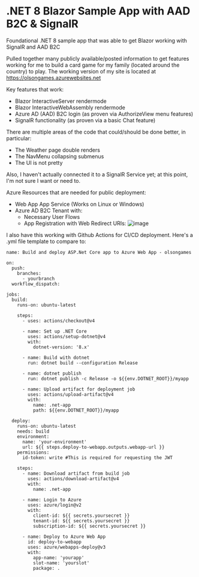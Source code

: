 # .NET 8 Blazor Sample App with AAD B2C & SignalR
Foundational .NET 8 sample app that was able to get Blazor working with SignalR and AAD B2C

Pulled together many publicly available/posted information to get features working for me to build a card game for my family (located around the country) to play. The working version of my site is located at https://olsongames.azurewebsites.net

Key features that work:
 - Blazor InteractiveServer rendermode
 - Blazor InteractiveWebAssembly rendermode
 - Azure AD (AAD) B2C login (as proven via AuthorizeView menu features)
 - SignalR functionality (as proven via a basic Chat feature) 

There are multiple areas of the code that could/should be done better, in particular:
 - The Weather page double renders
 - The NavMenu collapsing submenus
 - The UI is not pretty

Also, I haven't actually connected it to a SignalR Service yet; at this point, I'm not sure I want or need to.

Azure Resources that are needed for public deployment:
 - Web App App Service (Works on Linux or Windows)
 - Azure AD B2C Tenant with:
   * Necessary User Flows
   * App Registration with Web Redirect URIs: ![image](https://github.com/user-attachments/assets/fc30c5ed-1979-4fec-9232-cf12974396a1)

I also have this working with Github Actions for CI/CD deployment. Here's a .yml file template to compare to:
```
name: Build and deploy ASP.Net Core app to Azure Web App - olsongames

on:
  push:
    branches:
      - yourbranch
  workflow_dispatch:

jobs:
  build:
    runs-on: ubuntu-latest

    steps:
      - uses: actions/checkout@v4

      - name: Set up .NET Core
        uses: actions/setup-dotnet@v4
        with:
          dotnet-version: '8.x'

      - name: Build with dotnet
        run: dotnet build --configuration Release

      - name: dotnet publish
        run: dotnet publish -c Release -o ${{env.DOTNET_ROOT}}/myapp

      - name: Upload artifact for deployment job
        uses: actions/upload-artifact@v4
        with:
          name: .net-app
          path: ${{env.DOTNET_ROOT}}/myapp

  deploy:
    runs-on: ubuntu-latest
    needs: build
    environment:
      name: 'your-environment'
      url: ${{ steps.deploy-to-webapp.outputs.webapp-url }}
    permissions:
      id-token: write #This is required for requesting the JWT

    steps:
      - name: Download artifact from build job
        uses: actions/download-artifact@v4
        with:
          name: .net-app
      
      - name: Login to Azure
        uses: azure/login@v2
        with:
          client-id: ${{ secrets.yoursecret }}
          tenant-id: ${{ secrets.yoursecret }}
          subscription-id: ${{ secrets.yoursecret }}

      - name: Deploy to Azure Web App
        id: deploy-to-webapp
        uses: azure/webapps-deploy@v3
        with:
          app-name: 'yourapp'
          slot-name: 'yourslot'
          package: .
          
```

